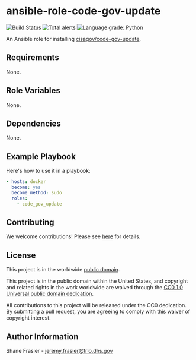 # ansible-role-code-gov-update #

[![Build Status](https://travis-ci.com/cisagov/ansible-role-code-gov-update.svg?branch=develop)](https://travis-ci.com/cisagov/ansible-role-code-gov-update)
[![Total alerts](https://img.shields.io/lgtm/alerts/g/cisagov/ansible-role-code-gov-update.svg?logo=lgtm&logoWidth=18)](https://lgtm.com/projects/g/cisagov/ansible-role-code-gov-update/alerts/)
[![Language grade: Python](https://img.shields.io/lgtm/grade/python/g/cisagov/ansible-role-code-gov-update.svg?logo=lgtm&logoWidth=18)](https://lgtm.com/projects/g/cisagov/ansible-role-code-gov-update/context:python)

An Ansible role for installing
[cisagov/code-gov-update](https://github.com/cisagov/code-gov-update).

## Requirements ##

None.

## Role Variables ##

None.

## Dependencies ##

None.

## Example Playbook ##

Here's how to use it in a playbook:

```yaml
- hosts: docker
  become: yes
  become_method: sudo
  roles:
    - code_gov_update
```

## Contributing ##

We welcome contributions!  Please see [here](CONTRIBUTING.md) for
details.

## License ##

This project is in the worldwide [public domain](LICENSE.md).

This project is in the public domain within the United States, and
copyright and related rights in the work worldwide are waived through
the [CC0 1.0 Universal public domain
dedication](https://creativecommons.org/publicdomain/zero/1.0/).

All contributions to this project will be released under the CC0
dedication. By submitting a pull request, you are agreeing to comply
with this waiver of copyright interest.

## Author Information ##

Shane Frasier - <jeremy.frasier@trio.dhs.gov>
